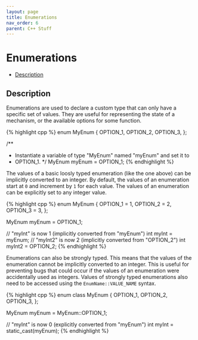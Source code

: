 ```yaml
---
layout: page
title: Enumerations
nav_order: 6
parent: C++ Stuff
---
```


# Enumerations

* [Description](#description)

## Description

Enumerations are used to declare a custom type that can only have a specific set of values. They are useful for representing the state of a mechanism, or the available options for some function.

{% highlight cpp %}
enum MyEnum {
  OPTION_1,
  OPTION_2,
  OPTION_3,
};

/**
 * Instantiate a variable of type "MyEnum" named "myEnum" and set it to
 * OPTION_1.
 */
MyEnum myEnum = OPTION_1;
{% endhighlight %}

The values of a basic loosly typed enumeration (like the one above) can be implicitly converted to an integer. By default, the values of an enumeration start at `0` and increment by `1` for each value. The values of an enumeration can be explicitly set to any integer value.

{% highlight cpp %}
enum MyEnum {
  OPTION_1 = 1,
  OPTION_2 = 2,
  OPTION_3 = 3,
};

MyEnum myEnum = OPTION_1;

// "myInt" is now 1 (implicitly converted from "myEnum")
int myInt = myEnum;
// "myInt2" is now 2 (implicitly converted from "OPTION_2")
int myInt2 = OPTION_2;
{% endhighlight %}

Enumerations can also be strongly typed. This means that the values of the enumeration cannot be implicitly converted to an integer. This is useful for preventing bugs that could occur if the values of an enumeration were accidentally used as integers. Values of strongly typed enumerations also need to be accessed using the `EnumName::VALUE_NAME` syntax.

{% highlight cpp %}
enum class MyEnum {
  OPTION_1,
  OPTION_2,
  OPTION_3,
};

MyEnum myEnum = MyEnum::OPTION_1;

// "myInt" is now 0 (explicitly converted from "myEnum")
int myInt = static_cast<int>(myEnum);
{% endhighlight %}
